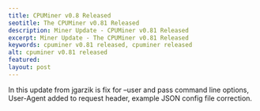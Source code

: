 ```yaml
---
title: CPUMiner v0.8 Released
seotitle: The CPUMiner v0.81 Released
description: Miner Update - CPUMiner v0.81 Released
excerpt: Miner Update - The CPUMiner v0.81 Released
keywords: cpuminer v0.81 released, cpuminer released
alt: cpuminer v0.81 released
featured: 
layout: post
---
```


<p>In this update from jgarzik is fix for –user and pass command line options, User-Agent added to request header, example JSON config file correction. </p>

